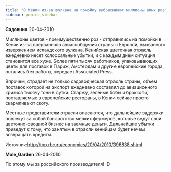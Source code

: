 ```yaml
---
title: "В Кении из-за вулкана на помойку выбрасывают миллионы алых роз"
sidebar: ponics_sidebar
---
```


**Садовник** 20-04-2010

Миллионы цветов - преимущественно роз - отправились на помойки в Кении из-за прерванного авиасообщения страны с Европой, вызванного извержением исландского вулкана. Кенийская цветочная отрасль ежедневно несет колоссальные убытки, и с каждым днем ситуация становится все хуже. Более пяти тысяч работников, упаковывающих цветы для поставок в Париж, Амстердам и другие европейские города, остались без работы, передает Associated Press.

Впрочем, страдает не только садоводческая отрасль страны, объем поставок которой на экспорт ежедневно составлял до авиационного кризиса тысячу тонн в сутки. Спаржу, зеленые бобы и брокколи, поставляемые в европейские рестораны, в Кении сейчас просто скармливают скоту.

Местные представители отрасли опасаются, что дальнейшие задержки повлекут за собой банкротство мелких фермеров, которые ведут свой цветочно-овощной бизнес на заемные деньги. Дальнейшие убытки приведут к тому, что занятым в отрасли кенийцам будет нечем возвращать кредиты.

Источник:http://top.rbc.ru/economics/20/04/2010/396838.shtml


**Mole_Garden** 26-04-2010

По этому мы за российского производителя! :D



